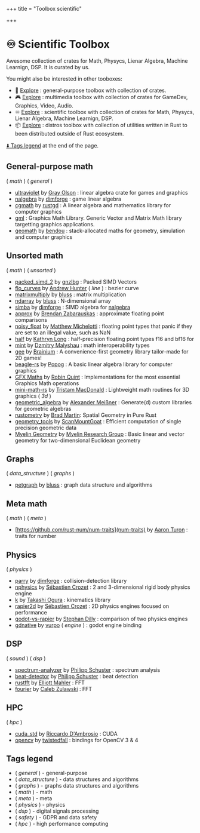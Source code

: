 +++
title = "Toolbox scientific"

+++
# :infinity: Scientific Toolbox

Awesome collection of crates for Math, Physycs, Lienar Algebra, Machine Learnign, DSP. It is curated by us.

You might also be interested in other tooboxes:

- :wrench: [Explore](/posts/toolbox-general) : general-purpose toolbox with collection of crates.
- :video_game: [Explore](/posts/toolbox-multimedia) : multimedia toolbox with collection of crates for GameDev, Graphics, Video, Audio.
- :infinity: [Explore](/posts/toolbox-scientific) : scientific toolbox with collection of crates for Math, Physycs, Lienar Algebra, Machine Learnign, DSP.
- :package: [Explore](/posts/toolbox-distros) : distros toolbox with collection of utilities written in Rust to been distributed outside of Rust ecosystem.

[:arrow_down: Tags legend](#tags-legend) at the end of the page.

<!-- - []() by []() : -->

## General-purpose math

( _math_ ) ( _general_ )

- [ultraviolet](https://github.com/termhn/ultraviolet) by [Gray Olson](https://github.com/termhn) : linear algebra crate for games and graphics
- [nalgebra](https://github.com/dimforgnalgebra) by [dimforge](https://github.com/dimforge) : game linear algebra
- [cgmath](https://github.com/rustgd/cgmath) by [rustgd](https://github.com/rustgd) : A linear algebra and mathematics library for computer graphics
- [gml](https://lib.rcrates/gml) : Graphics Math Library. Generic Vector and Matrix Math library targetting graphics applications.
- [geomath](https://github.com/samibendou/geomath) by [bendou](https://github.com/samibendou) : stack-allocated maths for geometry, simulation and computer graphics

## Unsorted math

( _math_ ) ( _unsorted_ )

- [packed_simd_2](https://github.com/rust-lang/packed_simd) by [gnzlbg](https://github.com/gnzlbg) : Packed SIMD Vectors
- [flo_curves](https://github.com/Logicalshifflo_curves) by [Andrew Hunter](https://github.com/Logicalshift) ( _line_ ) : bezier curve
- [matrixmultiply](https://github.com/blusmatrixmultiply) by [bluss](https://github.com/bluss) : matrix multiplication
- [ndarray](https://github.com/blusndarray) by [bluss](https://github.com/bluss) : N-dimensional array
- [simba](https://github.com/dimforgsimba) by [dimforge](https://github.com/dimforge) : SIMD algebra for [nalgebra](https://github.com/dimforge/nalgebra)
- [approx](https://github.com/brendanzab/approx) by [Brendan Zabarauskas](https://github.com/brendanzab) : approximate floating point comparisons
- [noisy_float](https://github.com/SergiusIW/noisy_float-rs) by [Matthew Michelotti](https://github.com/SergiusIW) : floating point types that panic if they are set to an illegal value, such as NaN
- [half](https://github.com/starkat99/half-rs) by [Kathryn Long](https://github.com/starkat99) : half-precision floating point types f16 and bf16 for
- [mint](https://github.com/kvark/mint) by [Dzmitry Malyshau](https://github.com/kvark) : math interoperability types
- [gee](https://github.com/brainiumllc/gee) by [Brainium](https://github.com/brainiumllc) : A convenience-first geometry library tailor-made for 2D games!
- [beagle-rs](https://github.com/popog/beagle-rs) by [Popog](https://github.com/popog) : A basic linear algebra library for computer graphics
- [GFX Maths](https://github.com/rob2309/gfx-maths-rs) by [Robin Quint](https://github.com/rob2309) : Implementations for the most essential Graphics Math operations
- [mini-math-rs](https://github.com/swiftcoder/mini-math-rs) by [Tristam MacDonald](https://github.com/swiftcoder) : Lightweight math routines for 3D graphics ( _3d_ )
- [geometric_algebra](https://github.com/lichtso/geometric_algebra) by [Alexander Meißner](https://github.com/lichtso) : Generate(d) custom libraries for geometric algebras
- [rustometry](https://github.com/bradmartin333/rustometry) by [Brad Martin](https://github.com/bradmartin333): Spatial Geometry in Pure Rust
- [geometry_tools](https://github.com/scanmountgoageometry_tools) by [ScanMountGoat](https://github.com/scanmountgoat) : Efficient computation of single precision geometric data
- [Myelin Geometry](https://github.com/myelin-ai/geometry) by [Myelin Research Group](https://github.com/myelin-ai) : Basic linear and vector geometry for two-dimensional Euclidean geometry

## Graphs

( _data_structure_ ) ( _graphs_ )

- [petgraph](https://github.com/petgraph/petgraph) by [bluss](https://github.com/bluss) : graph data structure and algorithms

## Meta math

( _math_ ) ( _meta_ )

- [https://github.com/rust-num/num-traits](num-traits) by [Aaron Turon](https://github.com/aturon) : traits for number

## Physics

( _physics_ )

- [parry](https://github.com/dimforgparry) by [dimforge](https://github.com/dimforge) : collision-detection library
- [nphysics](https://github.com/dimforgnphysics) by [Sébastien Crozet](https://github.com/sebcrozet) : 2 and 3-dimensional rigid body physics engine
- [k](https://github.com/openrr/k) by [Takashi Ogura](https://github.com/OTL) : kinematics library
- [rapier2d](https://github.com/dimforgrapier) by [Sébastien Crozet](https://github.com/sebcrozet) : 2D physics engines focused on performance
- [godot-vs-rapier](https://github.com/extrawursgodot-vs-rapier) by [Stephan Dilly](https://github.com/extrawurst) : comparison of two physics engines
- [gdnative](https://github.com/godot-rusgodot-rust) by [vurpo](https://github.com/vurpo) ( _engine_ ) : godot engine binding

## DSP

( _sound_ ) ( _dsp_ )

- [spectrum-analyzer](https://github.com/phip1611/spectrum-analyzer) by [Philipp Schuster](https://github.com/phip1611) : spectrum analysis
- [beat-detector](https://github.com/phip1611/beat-detector) by [Philipp Schuster](https://github.com/phip1611) : beat detection
- [rustfft](https://github.com/ejmahler/RustFFT) by [Elliott Mahler](https://github.com/ejmahler) : FFT
- [fourier](https://github.com/calebzulawski/fourier) by [Caleb Zulawski](https://github.com/calebzulawski) : FFT

<!-- ## GDPR and data safety

( _safety_ )

- [oca-rust](https://github.com/THCLab/oca-rust) by [The Human Colossus Lab](https://github.com/THCLab) : Rust implementation of Overlays Capture architecture.
- [gdpr_consent](https://github.com/cirlgdpr_consent) by [Tim Cheeseman](https://github.com/cirla) : GDPR Transparency and Consent Framework SDK Rust.
- [gdpr_consent_string](https://github.com/mdsherry/gdpr_consent_string) by [mdsherry](https://github.com/mdsherry) : mask GDPR strings.
- [gdpr-extractor](https://github.com/oshagdpr-extractor) by [oshas](https://github.com/oshas) : extract GDPR data.
- [safelog](https://gitlab.torproject.org/tpo/corarti/-/tree/main/crates/safelog) by [The Tor Project](https://gitlab.torproject.org/tpo) : mark data as sensitive for logging purposes.
- [secrecy](https://github.com/iqlusioninc/cratetree/main/secrecy) by [iqlusion](https://github.com/iqlusioninc) : a simple secret-keeping library for Rust.
- [secstr](https://github.com/Riatechsecstr) by [Pavel Strakhov](https://github.com/Riateche) : a Rust library that implements a data type (wrapper around Vec<u8>) suitable for storing sensitive information such as passwords and private keys in memory.
- [secret-value](https://crates.io/cratesecret-value) by [Pavel Strakhov](https://github.com/Riateche) : is a minimalistic crate for ensuring that no secret value was displayed or logged.
- [fakepii](https://github.com/feynmanium/fakepii) by [Jerry Wartak](https://github.com/feynmanium) : a program for generating fake "personally identifiable information" (PII) for tests and examples.
- [ApacheLogAnonymizer](https://github.com/br-olf/ApacheLogAnonymizer) by [Olaf Pichler](https://github.com/br-olf) : a small Rust programm to anonymize webserver logs.
- [noname](https://github.com/antonKalinin/noname) by [Anton Kalinin](https://github.com/antonKalinin) : a CLI tool to help remove personally identifiable information from screenshots.
- [clean-pii](https://github.com/grass-roots-ultimatclean-pii) by [Anton Kalinin](https://github.com/antonKalinin) : A Rust executable to work with PII in Ultimate Central data exports. -->

## HPC

( _hpc_ )

- [cuda_std](https://github.com/Rust-GPU/Rust-CUDA) by [Riccardo D'Ambrosio](https://github.com/RDambrosio016) : CUDA
- [opencv](https://github.com/twistedfall/opencv-rust) by [twistedfall](https://github.com/twistedfall) : bindings for OpenCV 3 & 4

## Tags legend

- ( _general_ ) - general-purpose
- ( _data_structure_ ) - data structures and algorithms
- ( _graphs_ ) - graphs data structures and algorithms
- ( _math_ ) - math
- ( _meta_ ) - meta
- ( _physics_ ) - physics
- ( _dsp_ ) - digital signals processing
- ( _safety_ ) - GDPR and data safety
- ( _hpc_ ) - high performance computing

<!-- qqq : improve tags descriptions -->
